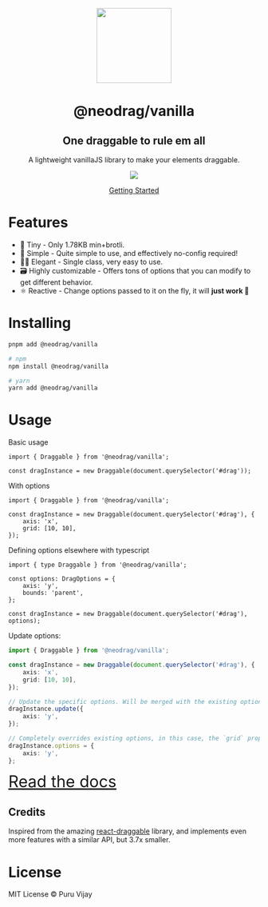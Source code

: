 <p align="center">
<a href="https://www.neodrag.dev"><img src="https://www.neodrag.dev/logo.svg" height="150" /></a>
</p>

<h1 align="center">
@neodrag/vanilla
</h1>

<h2 align="center">
One draggable to rule em all
</h2>

<p align="center">A lightweight vanillaJS library to make your elements draggable.</p>

<p align="center">
  <a href="https://www.npmjs.com/package/@neodrag/vanilla"><img src="https://img.shields.io/npm/v/@neodrag/vanilla?color=fff&label="></a>
<p>

<p align="center"><a href="https://www.neodrag.dev/docs/vanilla">Getting Started</a></p>

# Features

- 🤏 Tiny - Only 1.78KB min+brotli.
- 🐇 Simple - Quite simple to use, and effectively no-config required!
- 🧙‍♀️ Elegant - Single class, very easy to use.
- 🗃️ Highly customizable - Offers tons of options that you can modify to get different behavior.
- ⚛️ Reactive - Change options passed to it on the fly, it will **just work 🙂**

# Installing

```bash
pnpm add @neodrag/vanilla

# npm
npm install @neodrag/vanilla

# yarn
yarn add @neodrag/vanilla
```

# Usage

Basic usage

```tsx
import { Draggable } from '@neodrag/vanilla';

const dragInstance = new Draggable(document.querySelector('#drag'));
```

With options

```tsx
import { Draggable } from '@neodrag/vanilla';

const dragInstance = new Draggable(document.querySelector('#drag'), {
	axis: 'x',
	grid: [10, 10],
});
```

Defining options elsewhere with typescript

```tsx
import { type Draggable } from '@neodrag/vanilla';

const options: DragOptions = {
	axis: 'y',
	bounds: 'parent',
};

const dragInstance = new Draggable(document.querySelector('#drag'), options);
```

Update options:

```ts
import { Draggable } from '@neodrag/vanilla';

const dragInstance = new Draggable(document.querySelector('#drag'), {
	axis: 'x',
	grid: [10, 10],
});

// Update the specific options. Will be merged with the existing options.
dragInstance.update({
	axis: 'y',
});

// Completely overrides existing options, in this case, the `grid` property is removed
dragInstance.options = {
	axis: 'y',
};
```

<a href="https://www.neodrag.dev/docs/vanilla" style="font-size: 2rem">Read the docs</a>

## Credits

Inspired from the amazing [react-draggable](https://github.com/react-grid-layout/react-draggable) library, and implements even more features with a similar API, but 3.7x smaller.

# License

MIT License &copy; Puru Vijay

